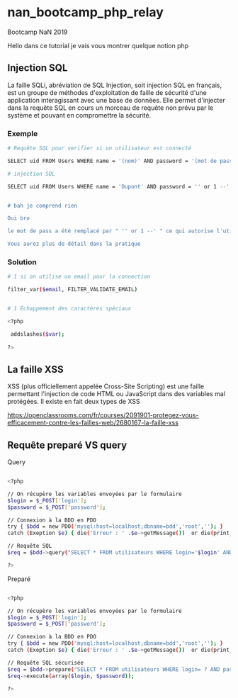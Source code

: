 # nan_bootcamp_php_relay
Bootcamp NaN 2019

Hello dans ce tutorial je vais vous montrer quelque notion php

## Injection SQL

La faille SQLi, abréviation de SQL Injection, soit injection SQL en français, est un groupe de méthodes d'exploitation de faille de sécurité d'une application interagissant avec une base de données. Elle permet d'injecter dans la requête SQL en cours un morceau de requête non prévu par le système et pouvant en compromettre la sécurité.

### Exemple 
```bash
# Requête SQL pour verifier si un utilisateur est connecté

SELECT uid FROM Users WHERE name = '(nom)' AND password = '(mot de passe hashé)';

# injection SQL

SELECT uid FROM Users WHERE name = 'Dupont' AND password = '' or 1 --';


# bah je comprend rien

Oui bro

le mot de pass a été remplacé par " '' or 1 --' " ce qui autorise l'utilisateur à ce connecter coute que coute.

Vous aurez plus de détail dans la pratique

```

### Solution

```bash
# 1 si on utilise un email pour la connection

filter_var($email, FILTER_VALIDATE_EMAIL)


# 1 Échappement des caractères spéciaux

<?php

 addslashes($var);
 
?>


```



## La faille XSS

XSS (plus officiellement appelée Cross-Site Scripting) est une faille permettant l'injection de code HTML ou JavaScript dans des variables mal protégées. Il existe en fait deux types de XSS

https://openclassrooms.com/fr/courses/2091901-protegez-vous-efficacement-contre-les-failles-web/2680167-la-faille-xss


## Requête preparé VS query

 Query
```bash

<?php

// On récupère les variables envoyées par le formulaire
$login = $_POST['login'];
$password = $_POST['password'];

// Connexion à la BDD en PDO
try { $bdd = new PDO('mysql:host=localhost;dbname=bdd','root',''); }
catch (Exeption $e) { die('Erreur : ' .$e->getMessage())  or die(print_r($bdd->errorInfo())); }

// Requête SQL
$req = $bdd->query("SELECT * FROM utilisateurs WHERE login='$login' AND password='$password'");

?>

```
Preparé
 
 ```bash
 
 <?php

// On récupère les variables envoyées par le formulaire
$login = $_POST['login'];
$password = $_POST['password'];

// Connexion à la BDD en PDO
try { $bdd = new PDO('mysql:host=localhost;dbname=bdd','root',''); }
catch (Exeption $e) { die('Erreur : ' .$e->getMessage())  or die(print_r($bdd->errorInfo())); }

// Requête SQL sécurisée
$req = $bdd->prepare("SELECT * FROM utilisateurs WHERE login= ? AND password= ?");
$req->execute(array($login, $password));

?>
 
 ```
